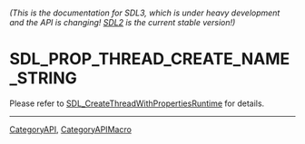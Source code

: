 ###### (This is the documentation for SDL3, which is under heavy development and the API is changing! [SDL2](https://wiki.libsdl.org/SDL2/) is the current stable version!)
# SDL_PROP_THREAD_CREATE_NAME_STRING

Please refer to [SDL_CreateThreadWithPropertiesRuntime](SDL_CreateThreadWithPropertiesRuntime) for details.

----
[CategoryAPI](CategoryAPI), [CategoryAPIMacro](CategoryAPIMacro)

